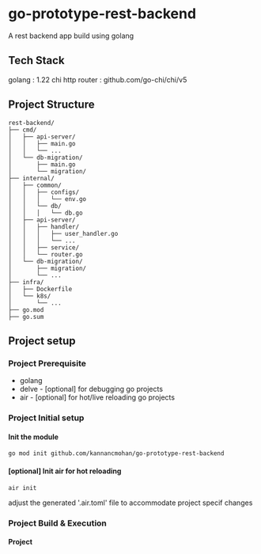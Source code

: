 # go-prototype-rest-backend
A rest backend app build using golang 

## Tech Stack 

golang : 1.22
chi http router : github.com/go-chi/chi/v5


## Project Structure
```
rest-backend/
├── cmd/
│   ├── api-server/
│   │   ├── main.go
│   │   └── ...
│   └── db-migration/
│       ├── main.go
│       └── migration/
├── internal/
│   ├── common/
│   │   ├── configs/
│   │   │   └── env.go
│   │   └── db/
│   │   │   └── db.go
│   ├── api-server/
│   │   ├── handler/
│   │   │   ├── user_handler.go
│   │   │   └── ...
│   │   ├── service/
│   │   └── router.go
│   └── db-migration/
│       ├── migration/
│       └── ...
├── infra/
│   ├── Dockerfile
│   └── k8s/
│       └── ...
├── go.mod
├── go.sum

```
## Project setup 

### Project Prerequisite 
* golang
* delve - [optional] for debugging go projects
* air - [optional] for hot/live reloading go projects

### Project Initial setup

#### Init the module 
```
go mod init github.com/kannancmohan/go-prototype-rest-backend
```

#### [optional] Init air for hot reloading
```
air init
```
adjust the generated '.air.toml' file to accommodate project specif changes

### Project Build & Execution

#### Project 